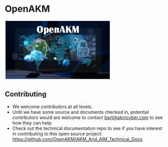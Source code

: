 # OpenAKM
![logo](images/OpenAKM-Logo.jpg)

## Contributing
- We welcome contributors at all levels.
- Until we have some source and documents checked in, potential contributors would are welcome to contact bart@akmcyber.com to see how they can help.
- Check out the technical documentation repo to see if you have interest in contributing to this open source project: https://github.com/OpenAKM/AKM_And_AIM_Technical_Docs

